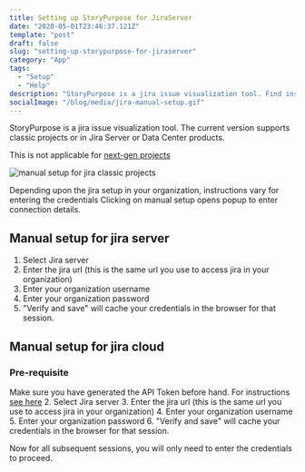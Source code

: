 ```yaml
---
title: Setting up StoryPurpose for JiraServer
date: "2020-05-01T23:46:37.121Z"
template: "post"
draft: false
slug: "setting-up-storypurpose-for-jiraserver"
category: "App"
tags:
  - "Setup"
  - "Help"
description: "StoryPurpose is a jira issue visualization tool. Find instructions to configure jira connection details in this blog post. The current version of the tool support jira server and jira cloud configuration."
socialImage: "/blog/media/jira-manual-setup.gif"
---
```


StoryPurpose is a jira issue visualization tool. The current version supports classic projects or in Jira Server or Data Center products.

This is not applicable for [next-gen projects](https://confluence.atlassian.com/jirasoftwarecloud/working-with-agility-boards-945104895.html)

![manual setup for jira classic projects](/blog/media/jira-manual-setup.gif)

Depending upon the jira setup in your organization, instructions vary for entering the credentials
Clicking on manual setup opens popup to enter connection details.

## Manual setup for jira server 
1. Select Jira server
2. Enter the jira url (this is the same url you use to access jira in your organization)
3. Enter your organization username
4. Enter your organization password
5. "Verify and save" will cache your credentials in the browser for that session.

## Manual setup for jira cloud 
### Pre-requisite
Make sure you have generated the API Token before hand. For instructions [see here](https://confluence.atlassian.com/cloud/api-tokens-938839638.html)
2. Select Jira server
3. Enter the jira url (this is the same url you use to access jira in your organization)
4. Enter your organization username
5. Enter your organization password
6. "Verify and save" will cache your credentials in the browser for that session.

Now for all subsequent sessions, you will only need to enter the credentials to proceed.
